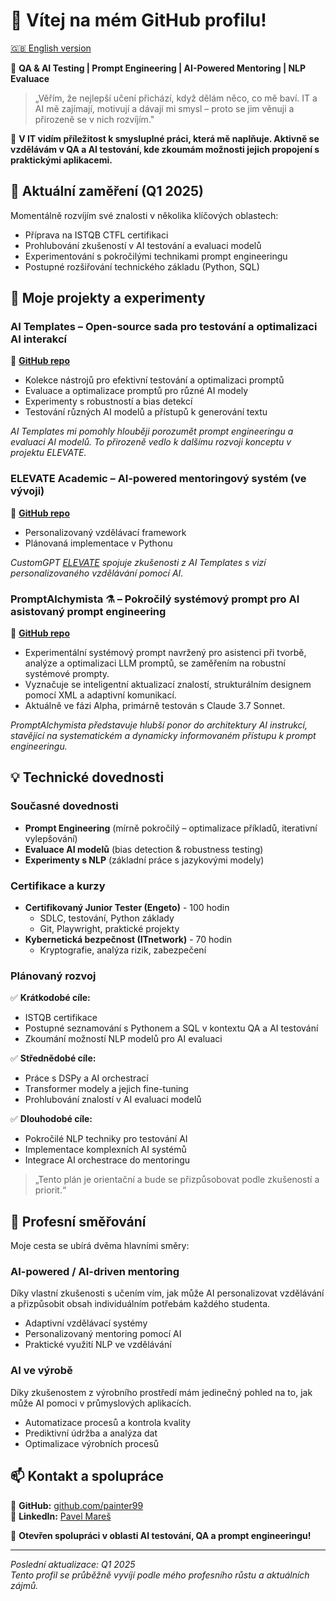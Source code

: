 # 👋 Vítej na mém GitHub profilu!

[🇬🇧 English version](https://github.com/painter99/painter99/blob/main/README.md)

🚀 **QA & AI Testing | Prompt Engineering | AI-Powered Mentoring | NLP Evaluace**

> „Věřím, že nejlepší učení přichází, když dělám něco, co mě baví. IT a AI mě zajímají, motivují a dávají mi smysl – proto se jim věnuji a přirozeně se v nich rozvíjím."

🎯 **V IT vidím příležitost k smysluplné práci, která mě naplňuje. Aktivně se vzdělávám v QA a AI testování, kde zkoumám možnosti jejich propojení s praktickými aplikacemi.**

## 🌟 Aktuální zaměření (Q1 2025)

Momentálně rozvíjím své znalosti v několika klíčových oblastech:
- Příprava na ISTQB CTFL certifikaci
- Prohlubování zkušeností v AI testování a evaluaci modelů
- Experimentování s pokročilými technikami prompt engineeringu
- Postupné rozšiřování technického základu (Python, SQL)

## 🎯 Moje projekty a experimenty

### AI Templates – Open-source sada pro testování a optimalizaci AI interakcí
🔗 **[GitHub repo](https://github.com/painter99/ai-templates)**
- Kolekce nástrojů pro efektivní testování a optimalizaci promptů
- Evaluace a optimalizace promptů pro různé AI modely
- Experimenty s robustností a bias detekcí
- Testování různých AI modelů a přístupů k generování textu

*AI Templates mi pomohly hlouběji porozumět prompt engineeringu a evaluaci AI modelů. To přirozeně vedlo k dalšímu rozvoji konceptu v projektu ELEVATE.*

### ELEVATE Academic – AI-powered mentoringový systém (ve vývoji)
🔗 **[GitHub repo](https://github.com/painter99/ELEVATE-Academic)**
- Personalizovaný vzdělávací framework
- Plánovaná implementace v Pythonu

*CustomGPT [ELEVATE](https://chatgpt.com/g/g-67897b48ea548191849fecba9ac320a2-elevate) spojuje zkušenosti z AI Templates s vizí personalizovaného vzdělávání pomocí AI.*

### PromptAlchymista ⚗️ – Pokročilý systémový prompt pro AI asistovaný prompt engineering
🔗 **[GitHub repo](https://github.com/painter99/PromptAlchymista)**
- Experimentální systémový prompt navržený pro asistenci při tvorbě, analýze a optimalizaci LLM promptů, se zaměřením na robustní systémové prompty.
- Vyznačuje se inteligentní aktualizací znalostí, strukturálním designem pomocí XML a adaptivní komunikací.
- Aktuálně ve fázi Alpha, primárně testován s Claude 3.7 Sonnet.

*PromptAlchymista představuje hlubší ponor do architektury AI instrukcí, stavějící na systematickém a dynamicky informovaném přístupu k prompt engineeringu.*

## 💡 Technické dovednosti

### Současné dovednosti
- **Prompt Engineering** (mírně pokročilý – optimalizace příkladů, iterativní vylepšování)
- **Evaluace AI modelů** (bias detection & robustness testing)
- **Experimenty s NLP** (základní práce s jazykovými modely)

### Certifikace a kurzy
- **Certifikovaný Junior Tester (Engeto)** - 100 hodin
  * SDLC, testování, Python základy
  * Git, Playwright, praktické projekty
- **Kybernetická bezpečnost (ITnetwork)** - 70 hodin
  * Kryptografie, analýza rizik, zabezpečení

### Plánovaný rozvoj

✅ **Krátkodobé cíle:**
- ISTQB certifikace
- Postupné seznamování s Pythonem a SQL v kontextu QA a AI testování
- Zkoumání možností NLP modelů pro AI evaluaci

✅ **Střednědobé cíle:**
- Práce s DSPy a AI orchestrací
- Transformer modely a jejich fine-tuning
- Prohlubování znalostí v AI evaluaci modelů

✅ **Dlouhodobé cíle:**
- Pokročilé NLP techniky pro testování AI
- Implementace komplexních AI systémů
- Integrace AI orchestrace do mentoringu

> „Tento plán je orientační a bude se přizpůsobovat podle zkušeností a priorit.“

## 🎯 Profesní směřování

Moje cesta se ubírá dvěma hlavními směry:

### AI-powered / AI-driven mentoring
Díky vlastní zkušenosti s učením vím, jak může AI personalizovat vzdělávání a přizpůsobit obsah individuálním potřebám každého studenta.
- Adaptivní vzdělávací systémy
- Personalizovaný mentoring pomocí AI
- Praktické využití NLP ve vzdělávání

### AI ve výrobě
Díky zkušenostem z výrobního prostředí mám jedinečný pohled na to, jak může AI pomoci v průmyslových aplikacích.
- Automatizace procesů a kontrola kvality
- Prediktivní údržba a analýza dat
- Optimalizace výrobních procesů

## 📫 Kontakt a spolupráce

🔗 **GitHub:** [github.com/painter99](https://github.com/painter99)  
🔗 **LinkedIn:** [Pavel Mareš](https://linkedin.com/in/pavel-mares-p99)

💬 **Otevřen spolupráci v oblasti AI testování, QA a prompt engineeringu!**

---

*Poslední aktualizace: Q1 2025  
Tento profil se průběžně vyvíjí podle mého profesního růstu a aktuálních zájmů.*
